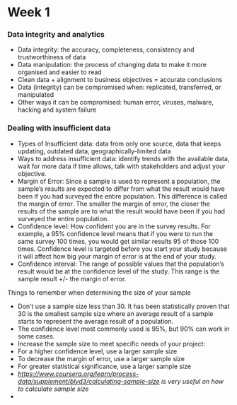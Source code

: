 # Week 1
### Data integrity and analytics
- Data integrity: the accuracy, completeness, consistency and trustworthiness of data
- Data manipulation: the process of changing data to make it more organised and easier to read 
- Clean data + alignment to business objectives = accurate conclusions
- Data (integrity) can be compromised when: replicated, transferred, or manipulated 
- Other ways it can be compromised: human error, viruses, malware, hacking and system failure
### Dealing with insufficient data
- Types of Insufficient data: data from only one source, data that keeps updating, outdated data, geographically-limited data
- Ways to address insufficient data: identify trends with the available data, wait for more data if time allows, talk with stakeholders and adjust your objective. 
- Margin of Error: Since a sample is used to represent a population, the sample’s results are expected to differ from what the result would have been if you had surveyed the entire population. This difference is called the margin of error. The smaller the margin of error, the closer the results of the sample are to what the result would have been if you had surveyed the entire population. 
- Confidence level: How confident you are in the survey results. For example, a 95% confidence level means that if you were to run the same survey 100 times, you would get similar results 95 of those 100 times. Confidence level is targeted before you start your study because it will affect how big your margin of error is at the end of your study. 
- Confidence interval: The range of possible values that the population’s result would be at the confidence level of the study. This range is the sample result +/- the margin of error.

Things to remember when determining the size of your sample
- Don’t use a sample size less than 30. It has been statistically proven that 30 is the smallest sample size where an average result of a sample starts to represent the average result of a population.
- The confidence level most commonly used is 95%, but 90% can work in some cases. 
- Increase the sample size to meet specific needs of your project:
- For a higher confidence level, use a larger sample size
- To decrease the margin of error, use a larger sample size
- For greater statistical significance, use a larger sample size
- *https://www.coursera.org/learn/process-data/supplement/blyd3/calculating-sample-size is very useful on how to calculate sample size*
- 

